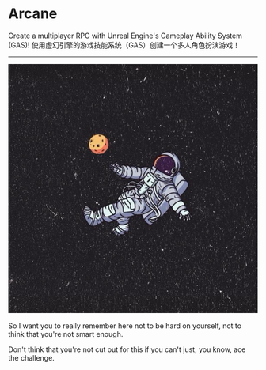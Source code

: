 # Arcane
Create a multiplayer RPG with Unreal Engine's Gameplay Ability System (GAS)! 使用虚幻引擎的游戏技能系统（GAS）创建一个多人角色扮演游戏！



---



![b7c8ffb5a8805caebb2795c9d463498a_1](.\GoMars.jpg)

So I want you to really remember here not to be hard on yourself, not to think that you're not smart enough.

Don't think that you're not cut out for this if you can't just, you know, ace the challenge. 

